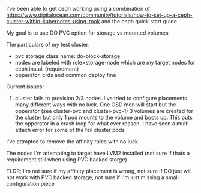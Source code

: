 I've been able to get ceph working using a combination of https://www.digitalocean.com/community/tutorials/how-to-set-up-a-ceph-cluster-within-kubernetes-using-rook and the ceph quick start guide

My goal is to use DO PVC option for storage vs mounted volumes

The particulars of my test cluster:
- pvc storage class name: do-block-storage
- nodes are labeled with role=storage-node which are my target nodes for ceph install (requirement)
- opperator, crds and common deploy fine

Current issues:
1. cluster fails to provision 2/3 nodes. 
I've tried to configure placements many different ways with no luck. One OSD mon will start but the opperator (see cluster-pvc and cluster-pvc-1) 3 volumes are created for the cluster but only 1 pod mounts to the volume and boots up. This puts the opperator in a crash loop for what ever reason. I have seen a multi-attach error for some of the fail cluster pods

I've attmpted to remove the affinity rules with no luck

The nodes I'm attempting to target have LVM2 installed (not sure if thats a requirement still when using PVC backed storge)

TLDR; I'm not sure if my affinity placement is wrong, not sure if DO just will not work with PVC backed storage, not sure if I'm just missing a small configuration piece


